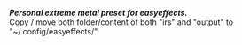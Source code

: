 ***Personal extreme metal preset for easyeffects.***  
Copy / move both folder/content of both "irs" and "output" to "~/.config/easyeffects/"
